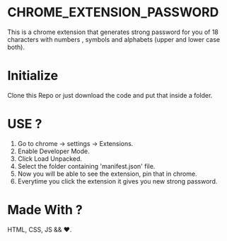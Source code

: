 # CHROME_EXTENSION_PASSWORD
This is a chrome extension that generates strong password for you of 18 characters with numbers , symbols and alphabets (upper and lower case both).

# Initialize
Clone this Repo or just download the code and put that inside a folder.

# USE ?
1. Go to chrome -> settings -> Extensions.
2. Enable Developer Mode.
3. Click Load Unpacked.
4. Select the folder containing 'manifest.json' file.
5. Now you will be able to see the extension, pin that in chrome.
6. Everytime you click the extension it gives you new strong password.

# Made With ?
HTML, CSS, JS && ❤️. 
